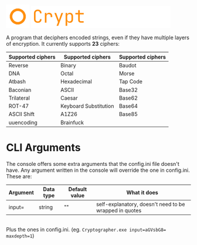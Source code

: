 <img src="https://github.com/fosterchild1/Cryptographer/blob/master/resources/icon.ico" width="64" height="64"> <img src="https://github.com/fosterchild1/Cryptographer/blob/master/resources/text.png" width="381" height="61"> 

A program that deciphers encoded strings, even if they have multiple layers of encryption. It currently supports <b>23</b> ciphers:
<br/>

| Supported ciphers | Supported ciphers | Supported ciphers |
| ---  | --- | --- |
| Reverse | Binary | Baudot |
| DNA | Octal | Morse |
| Atbash | Hexadecimal | Tap Code |
| Baconian | ASCII | Base32 |
| Trilateral | Caesar | Base62 |
| ROT-47 | Keyboard Substitution | Base64 |
| ASCII Shift | A1Z26 | Base85 |
| uuencoding | Brainfuck |

# CLI Arguments
The console offers some extra arguments that the config.ini file doesn't have. Any argument written in the console will override the one in config.ini. These are:
<br/>

| Argument | Data type | Default value | What it does |
| ---  | --- | --- | --- |
| input= | string | "" | self-explanatory, doesn't need to be wrapped in quotes |
<br/>
Plus the ones in config.ini. (eg. <code>Cryptographer.exe input=aGVsbG8= maxdepth=1</code>)
